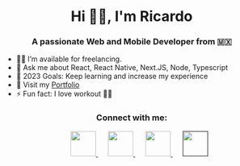 <h1 align="center">Hi 👋🏼, I'm Ricardo</h1>

<h3 align="center">A passionate Web and Mobile Developer from 🇲🇽</h3>

- 🤝🏻 I’m available for freelancing.
- 💬 Ask me about React, React Native, Next.JS, Node, Typescript
- 🥅 2023 Goals: Keep learning and increase my experience
- 📄 Visit my <a href="https://rich-rfjiq-portfolio.herokuapp.com/" target="blank">Portfolio</a>
- ⚡ Fun fact: I love workout 🏋🏻

<h3 align="center">Connect with me:</h3>

<p align="center">
  <div align="center"  class="icons-social" style="margin-left: 10px;">
    <a style="margin-left: 20px;" target="_blank" href="mailto:rfjiq1986@gmail.com">
		  <img width="50" height="50" src="https://res.cloudinary.com/dlz1bhh8j/image/upload/v1672964598/skills/ib62c9mgzvobwcymcy8g.png">
    </a>
		<a style="margin-left: 20px;" target="_blank" href="skype:live:.cid.612567d1033d66d2?chat">
				<img width="50" height="50" src="https://res.cloudinary.com/dlz1bhh8j/image/upload/v1672964598/skills/epp6mjrudqaguh3o65ur.png">
    </a>
	  <a style="margin-left: 20px;" target="_blank" href="https://github.com/richfjiq">
				<img width="50" height="50" src="https://res.cloudinary.com/dlz1bhh8j/image/upload/v1672964598/skills/swsrbiagfojnbudtmea0.png">
    </a>
    <a style="margin-left: 20px;" target="_blank" href="">
		  <img width="50" height="50" src="https://res.cloudinary.com/dlz1bhh8j/image/upload/v1674097406/skills/okv3tctgnkb5bkgnq7ll.png">
    </a>
  </div>
</p>

<!--
**richfjiq/richfjiq** is a ✨ _special_ ✨ repository because its `README.md` (this file) appears on your GitHub profile.

Here are some ideas to get you started:

- 🔭 I’m currently working on ...
- 🌱 I’m currently learning ...
- 👯 I’m looking to collaborate on ...
- 🤔 I’m looking for help with ...
- 💬 Ask me about ...
- 📫 How to reach me: ...
- 😄 Pronouns: ...
- ⚡ Fun fact: ...
-->
